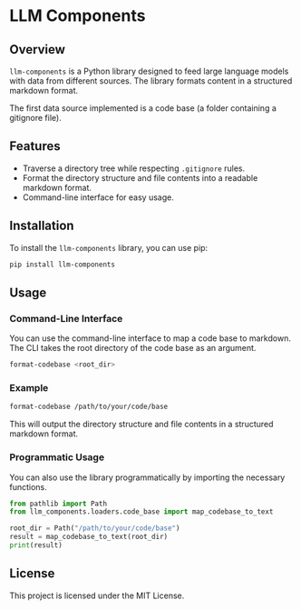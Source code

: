# LLM Components

## Overview

`llm-components` is a Python library designed to feed large language models with data from different sources. The library formats content in a structured markdown format.

The first data source implemented is a code base (a folder containing a gitignore file).

## Features

- Traverse a directory tree while respecting `.gitignore` rules.
- Format the directory structure and file contents into a readable markdown format.
- Command-line interface for easy usage.

## Installation
To install the `llm-components` library, you can use pip:
```sh
pip install llm-components
```

## Usage

### Command-Line Interface
You can use the command-line interface to map a code base to markdown. The CLI takes the root directory of the code base as an argument.

```sh
format-codebase <root_dir>
```

### Example
```sh
format-codebase /path/to/your/code/base
```

This will output the directory structure and file contents in a structured markdown format.

### Programmatic Usage
You can also use the library programmatically by importing the necessary functions.

```python
from pathlib import Path
from llm_components.loaders.code_base import map_codebase_to_text

root_dir = Path("/path/to/your/code/base")
result = map_codebase_to_text(root_dir)
print(result)
```

## License
This project is licensed under the MIT License.
